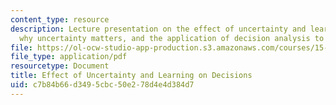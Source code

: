 ```yaml
---
content_type: resource
description: Lecture presentation on the effect of uncertainty and learning on decisions,
  why uncertainty matters, and the application of decision analysis to climate policy.
file: https://ol-ocw-studio-app-production.s3.amazonaws.com/courses/15-023j-global-climate-change-economics-science-and-policy-spring-2008/c7b84b66d3495cbc50e278d4e4d384d7_lec20.pdf
file_type: application/pdf
resourcetype: Document
title: Effect of Uncertainty and Learning on Decisions
uid: c7b84b66-d349-5cbc-50e2-78d4e4d384d7
---
```

